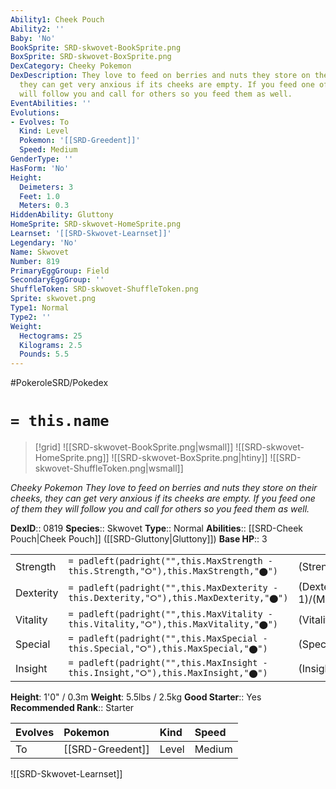```yaml
---
Ability1: Cheek Pouch
Ability2: ''
Baby: 'No'
BookSprite: SRD-skwovet-BookSprite.png
BoxSprite: SRD-skwovet-BoxSprite.png
DexCategory: Cheeky Pokemon
DexDescription: They love to feed on berries and nuts they store on their cheeks,
  they can get very anxious if its cheeks are empty. If you feed one of them they
  will follow you and call for others so you feed them as well.
EventAbilities: ''
Evolutions:
- Evolves: To
  Kind: Level
  Pokemon: '[[SRD-Greedent]]'
  Speed: Medium
GenderType: ''
HasForm: 'No'
Height:
  Deimeters: 3
  Feet: 1.0
  Meters: 0.3
HiddenAbility: Gluttony
HomeSprite: SRD-skwovet-HomeSprite.png
Learnset: '[[SRD-Skwovet-Learnset]]'
Legendary: 'No'
Name: Skwovet
Number: 819
PrimaryEggGroup: Field
SecondaryEggGroup: ''
ShuffleToken: SRD-skwovet-ShuffleToken.png
Sprite: skwovet.png
Type1: Normal
Type2: ''
Weight:
  Hectograms: 25
  Kilograms: 2.5
  Pounds: 5.5
---
```


#PokeroleSRD/Pokedex

# `= this.name`

> [!grid]
> ![[SRD-skwovet-BookSprite.png|wsmall]]
> ![[SRD-skwovet-HomeSprite.png]]
> ![[SRD-skwovet-BoxSprite.png|htiny]]
> ![[SRD-skwovet-ShuffleToken.png|wsmall]]


*Cheeky Pokemon*
*They love to feed on berries and nuts they store on their cheeks, they can get very anxious if its cheeks are empty. If you feed one of them they will follow you and call for others so you feed them as well.*

**DexID**:: 0819
**Species**:: Skwovet
**Type**:: Normal
**Abilities**:: [[SRD-Cheek Pouch|Cheek Pouch]] ([[SRD-Gluttony|Gluttony]])
**Base HP**:: 3

|           |                                                                                        |                                          |
| --------- | -------------------------------------------------------------------------------------- | ---------------------------------------- |
| Strength  | `= padleft(padright("",this.MaxStrength - this.Strength,"⭘"),this.MaxStrength,"⬤")`    | (Strength::2)/(MaxStrength::4)   |
| Dexterity | `= padleft(padright("",this.MaxDexterity - this.Dexterity,"⭘"),this.MaxDexterity,"⬤")` | (Dexterity:: 1)/(MaxDexterity::3) |
| Vitality  | `= padleft(padright("",this.MaxVitality - this.Vitality,"⭘"),this.MaxVitality,"⬤")`    | (Vitality::2)/(MaxVitality::4)   |
| Special   | `= padleft(padright("",this.MaxSpecial - this.Special,"⭘"),this.MaxSpecial,"⬤")`       | (Special::1)/(MaxSpecial::3)     |
| Insight   | `= padleft(padright("",this.MaxInsight - this.Insight,"⭘"),this.MaxInsight,"⬤")`       | (Insight::1)/(MaxInsight::3)     |

**Height**: 1'0" / 0.3m
**Weight**: 5.5lbs / 2.5kg
**Good Starter**:: Yes
**Recommended Rank**:: Starter

| Evolves   | Pokemon          | Kind   | Speed   |
|:----------|:-----------------|:-------|:--------|
| To        | [[SRD-Greedent]] | Level  | Medium  |

![[SRD-Skwovet-Learnset]]